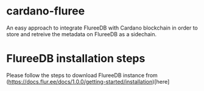 # cardano-fluree

An easy approach to integrate FlureeDB with Cardano blockchain in order to store and retreive the metadata on FlureeDB as a sidechain.

# FlureeDB installation steps
Please follow the steps to download FlureeDB instance from (https://docs.flur.ee/docs/1.0.0/getting-started/installation)[here]


